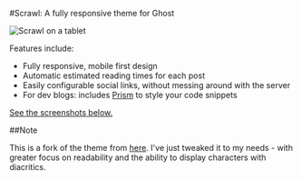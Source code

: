 #Scrawl: A fully responsive theme for Ghost

![Scrawl on a tablet](https://dl.dropboxusercontent.com/s/xhdbn5q9o8k7nnd/scrawlCoverImage.png?dl=0)

Features include:

* Fully responsive, mobile first design
* Automatic estimated reading times for each post
* Easily configurable social links, without messing around with the server
* For dev blogs: includes [Prism](http://prismjs.com/) to style your code snippets   


[See the screenshots below.](#scrawl-in-action)


##Note

This is a fork of the theme from [here](https://github.com/ktweeden/scrawl/).  I've just tweaked it to my needs - with greater focus on readability and the ability to display characters with diacritics. 
